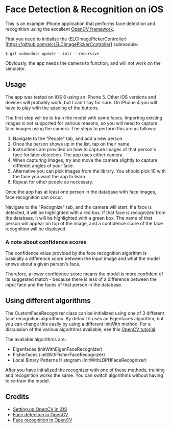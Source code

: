 # Face Detection & Recognition on iOS
This is an example iPhone application that performs face detection and recognition using the excellent [OpenCV framework](http://opencv.org).

First you need to initialise the (ELCImagePickerController)[https://github.com/elc/ELCImagePickerController] submodule:
```
$ git submodule update --init --recursive
``` 

Obviously, the app needs the camera to function, and will not work on the simulator.

## Usage
The app was tested on iOS 6 using an iPhone 5. Other iOS versions and devices will probably work, but I can't say for sure. On iPhone 4 you will have to play with the spacing of the buttons.

The first step will be to train the model with some faces. Importing existing images is not supported for various reasons, so you will need to capture face images using the camera. The steps to perform this are as follows:

1. Navigate to the "People" tab, and add a new person.
2. Once the person shows up in the list, tap on their name.
3. Instructions are provided on how to capture images of that person's face for later detection. The app uses either camera.
4. When capturing images, try and move the camera slightly to capture different angles of your face.
5. Alternative you can pick images from the library. You should pick 10 with the face you want the app to learn.
6. Repeat for other people as necessary.

Once the app has at least one person in the database with face images, face recognition can occur.

Navigate to the "Recognize" tab, and the camera will start. If a face is detected, it will be highlighted with a red box. If that face is recognized from the database, it will be highlighted with a green box. The name of that person will appear on top of the image, and a confidence score of the face recognition will be displayed.

### A note about confidence scores
The confidence value provided by the face recognition algorithm is basically a difference score between the input image and what the model knows about a given person's face.

Therefore, a lower confidence score means the model is more confident of its suggested match - because there is less of a difference between the input face and the faces of that person in the database.

## Using different algorithms
The CustomFaceRecognizer class can be initialized using one of 3 different face recognition algorithms. By default it uses an Eigenfaces algorithm, but you can change this easily by using a different initWith method. For a discussion of the various algorithms available, see this [OpenCV tutorial](http://docs.opencv.org/trunk/modules/contrib/doc/facerec/facerec_tutorial.html).

The available algorithms are:

* Eigenfaces (initWithEigenFaceRecognizer)
* Fisherfaces (initWithFisherFaceRecognizer)
* Local Binary Patterns Histogram (initWithLBPHFaceRecognizer)

After you have initialized the recognizer with one of these methods, training and recognition works the same. You can switch algorithms without having to re-train the model.

## Credits
* [Setting up OpenCV in iOS](http://docs.opencv.org/trunk/doc/tutorials/ios/video_processing/video_processing.html)
* [Face detection in OpenCV](https://github.com/aptogo/FaceTracker)
* [Face recognition in OpenCV](http://docs.opencv.org/trunk/modules/contrib/doc/facerec/facerec_tutorial.html)
